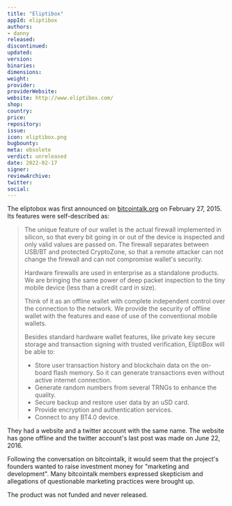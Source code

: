 ```yaml
---
title: "Eliptibox"
appId: eliptibox
authors:
- danny
released: 
discontinued: 
updated: 
version: 
binaries: 
dimensions: 
weight: 
provider: 
providerWebsite: 
website: http://www.eliptibox.com/
shop: 
country: 
price: 
repository: 
issue: 
icon: eliptibox.png
bugbounty: 
meta: obsolete
verdict: unreleased
date: 2022-02-17
signer: 
reviewArchive: 
twitter: 
social: 
---
```


The eliptobox was first announced on [bitcointalk.org](https://bitcointalk.org/index.php?topic=970998.msg10601510#msg10601510) on February 27, 2015. Its features were  self-described as:

> The unique feature of our wallet is the actual firewall implemented in silicon, so that every bit going in or out of the device is inspected and only valid values are passed on. The firewall separates between USB/BT and protected CryptoZone, so that a remote attacker can not change the firewall and can not compromise wallet's security.
>
> Hardware firewalls are used in enterprise as a standalone products. We are bringing the same power of deep packet inspection to the tiny mobile device (less than a credit card in size).
>
> Think of it as an offline wallet with complete independent control over the connection to the network. We provide the security of offline wallet with the features and ease of use of the conventional mobile wallets.
>
> Besides standard hardware wallet features, like private key secure storage and transaction signing with trusted verification, EliptiBox will be able to:
>
> - Store user transaction history and blockchain data on the on-board flash memory. So it can generate transactions even without active internet connection.
> - Generate random numbers from several TRNGs to enhance the quality.
> - Secure backup and restore user data by an uSD card.
> - Provide encryption and authentication services.
> - Connect to any BT4.0 device.

They had a website and a twitter account with the same name. The website has gone offline and the twitter account's last post was made on June 22, 2016. 

Following the conversation on bitcointalk, it would seem that the project's founders wanted to raise investment money for "marketing and development". Many bitcointalk members expressed skepticism and allegations of questionable marketing practices were brought up.

The product was not funded and never released.

